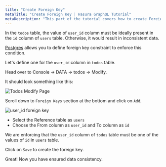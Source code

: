 ```yaml
---
title: "Create Foreign Key"
metaTitle: "Create Foreign Key | Hasura GraphQL Tutorial"
metaDescription: "This part of the tutorial covers how to create Foreign key for a table column using Hasura console"
---
```


In the `todos` table, the value of `user_id` column must be ideally present in the `id` column of `users` table. Otherwise, it would result in inconsistent data.

[Postgres](https://hasura.io/learn/database/postgresql/what-is-postgresql/) allows you to define foreign key constraint to enforce this condition.

Let's define one for the `user_id` column in `todos` table.

Head over to Console -> DATA -> todos -> Modify.

It should look something like this:

![Todos Modify Page](https://graphql-engine-cdn.hasura.io/learn-hasura/assets/graphql-hasura/todos-modify-page.png)

Scroll down to `Foreign Keys` section at the bottom and click on `Add`.

![user_id foreign key](https://graphql-engine-cdn.hasura.io/learn-hasura/assets/graphql-hasura/user-id-foreign-key.png)

- Select the Reference table as `users`
- Choose the From column as `user_id` and To column as `id`

We are enforcing that the `user_id` column of `todos` table must be one of the values of `id` in `users` table.

Click on `Save` to create the foreign key.

Great! Now you have ensured data consistency.

